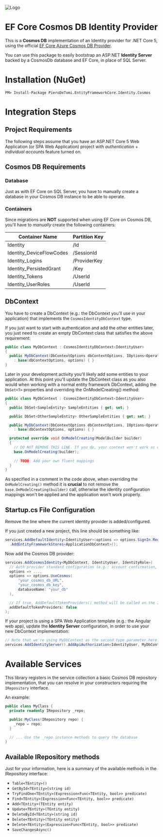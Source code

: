 ![Logo](https://raw.githubusercontent.com/pierodetomi/efcore-identity-cosmos/main/PieroDeTomi.EntityFrameworkCore.Identity.Cosmos/_res/icons/nuget-icon.png)

# EF Core Cosmos DB Identity Provider
This is a **Cosmos DB** implementation of an Identity provider for .NET Core 5, using the official [EF Core Azure Cosmos DB Provider](https://docs.microsoft.com/en-us/ef/core/providers/cosmos/?tabs=dotnet-core-cli).

You can use this package to easily bootstrap an ASP.NET **Identity Server** backed by a CosmosDb database and EF Core, in place of SQL Server.

# Installation (NuGet)

```shell
PM> Install-Package PieroDeTomi.EntityFrameworkCore.Identity.Cosmos
```

# Integration Steps

## Project Requirements
The following steps assume that you have an ASP.NET Core 5 Web Application (or SPA Web Application) project with _authentication_ + _individual accounts_ feature turned on.

## Cosmos DB Requirements
### Database
Just as with EF Core on SQL Server, you have to manually create a database in your Cosmos DB instance to be able to operate.
### Containers
Since migrations are **NOT** supported when using EF Core on Cosmos DB, you'll have to _manually_ create the following containers:

| Container Name | Partition Key |
| --- | --- |
| Identity | /Id |
| Identity_DeviceFlowCodes | /SessionId |
| Identity_Logins | /ProviderKey |
| Identity_PersistedGrant | /Key |
| Identity_Tokens | /UserId |
| Identity_UserRoles | /UserId |

## DbContext
You have to create a DbContext (e.g.: the DbContext you'll use in your application) that implements the ```CosmosIdentityDbContext``` type.

If you just want to start with authentication and add the other entities later, you just need to create an empty DbContext class that satisfies the above requirement:

```csharp
public class MyDbContext : CosmosIdentityDbContext<IdentityUser>
{
  public MyDbContext(DbContextOptions dbContextOptions, IOptions<OperationalStoreOptions> options)
    : base(dbContextOptions, options) { }
}
```

Later in your development activity you'll likely add some entities to your application. At this point you'll update the DbContext class as you also would when working with a normal entity framework DbContext, adding the `DbSet<T>` properties and overriding the OnModelCreating() method:

```csharp
public class MyDbContext : CosmosIdentityDbContext<IdentityUser>
{
  public DbSet<SampleEntity> SampleEntities { get; set; }

  public DbSet<OtherSampleEntity> OtherSampleEntities { get; set; }

  public MyDbContext(DbContextOptions dbContextOptions, IOptions<OperationalStoreOptions> options)
    : base(dbContextOptions, options) { }

  protected override void OnModelCreating(ModelBuilder builder)
  {
    // DO NOT REMOVE THIS LINE. If you do, your context won't work as expected.
    base.OnModelCreating(builder);
    
    // TODO: Add your own fluent mappings
  }
}
```

As specified in a comment in the code above, when overriding the `OnModelCreating()` method it is **crucial** to not remove the `base.OnModelCreating(builder)` call, otherwise the identity configuration mappings won't be applied and the application won't work properly.

## Startup.cs File Configuration
Remove the line where the current identity provider is added/configured.

If you just created a new project, this line should be something like:

```csharp
services.AddDefaultIdentity<IdentityUser>(options => options.SignIn.RequireConfirmedAccount = true)
  .AddEntityFrameworkStores<ApplicationDbContext>();
```

Now add the Cosmos DB provider:

```csharp
services.AddCosmosIdentity<MyDbContext, IdentityUser, IdentityRole>(
  // Auth provider standard configuration (e.g.: account confirmation, password requirements, etc.)
  options => ...,
  options => options.UseCosmos(
      "your_cosmos_db_URL",
      "your_cosmos_db_key",
      databaseName: "your_db"
  ),

  // If true, AddDefaultTokenProviders() method will be called on the IdentityBuilder instance
  addDefaultTokenProviders: false   
);
```

If your project is using a SPA Web Application template (e.g.: the Angular web app), update the **Identity Server** configuration, in order to use your new DbContext implementation:

```csharp
// Note that we're using MyDbContext as the second type parameter here...
services.AddIdentityServer().AddApiAuthorization<IdentityUser, MyDbContext>();
```

# Available Services
This library registers in the service collection a basic Cosmos DB repository implementation, that you can resolve in your constructors requiring the `IRepository` interface.

An example:

```csharp
public class MyClass {
  private readonly IRepository _repo;

  public MyClass(IRepository repo) {
    _repo = repo;
  }

  // ... Use the _repo instance methods to query the database
}
```

## Available IRepository methods
Just for your information, here is a summary of the available methods in the IRepository interface:

- `Table<TEntity>()`
- `GetById<TEntity>(string id)`
- `TryFindOne<TEntity>(Expression<Func<TEntity, bool>> predicate)`
- `Find<TEntity>(Expression<Func<TEntity, bool>> predicate)`
- `Add<TEntity>(TEntity entity)`
- `Update<TEntity>(TEntity entity)`
- `DeleteById<TEntity>(string id)`
- `Delete<TEntity>(TEntity entity)`
- `Delete<TEntity>(Expression<Func<TEntity, bool>> predicate)`
- `SaveChangesAsync()`